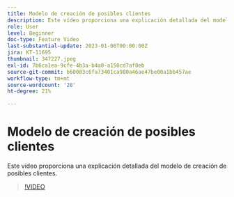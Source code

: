 ```yaml
---
title: Modelo de creación de posibles clientes
description: Este vídeo proporciona una explicación detallada del modelo de creación de posibles clientes.
role: User
level: Beginner
doc-type: Feature Video
last-substantial-update: 2023-01-06T00:00:00Z
jira: KT-11695
thumbnail: 347227.jpeg
exl-id: 7b6ca1ea-9cfe-4b3a-b4a0-a150cd7af0eb
source-git-commit: b60003c6fa73401ca980a46ae47be00a1bb457ae
workflow-type: tm+mt
source-wordcount: '28'
ht-degree: 21%

---
```


# Modelo de creación de posibles clientes

Este vídeo proporciona una explicación detallada del modelo de creación de posibles clientes.

>[!VIDEO](https://video.tv.adobe.com/v/347227/?quality=12&learn=on)
